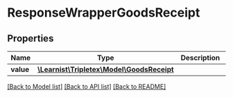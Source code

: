 # ResponseWrapperGoodsReceipt

## Properties
Name | Type | Description | Notes
------------ | ------------- | ------------- | -------------
**value** | [**\Learnist\Tripletex\Model\GoodsReceipt**](GoodsReceipt.md) |  | [optional] 

[[Back to Model list]](../../README.md#documentation-for-models) [[Back to API list]](../../README.md#documentation-for-api-endpoints) [[Back to README]](../../README.md)

